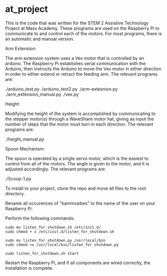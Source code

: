 # at_project


This is the code that was written for the STEM 2 Assistive Technology Project at Mass Academy. These programs are used on the Raspberry Pi to communicate to and control each of the motors. For most programs, there is an automatic and manual version.


Arm Extension:

The arm extension system uses a Vex motor that is controlled by an arduino. The Raspberry Pi establishes serial communication with the Arduino, then instructs the Arduino to move the Vex motor in either direction in order to either extend or retract the feeding arm. The relevant programs are:

./arduino_test.py
./arduino_test2.py
./arm-extesnion.py
./arm_extension_manual.py
./vex.py

Height:

Modifying the height of the system is accomplished by communicating to the stepper motor(s) through a WaveShare motor hat, giving as input the number of steps that the motor must turn in each direction. The relevant programs are:

./height_manual.py

Spoon Mechanism:

The spoon is operated by a single servo motor, which is the easiest to control from all of the motors. The angle is given to the motor, and it is adjusted accordingly. The relevant programs are:

./Scoop-1.py








To install to your project, clone the repo and move all files to the root directory. 

Rename all occurences of "kammvaibes" to the name of the user on your Raspberry Pi.

Perform the following commands:

```
sudo mv listen_for_shutdown.sh /etc/init.d/
sudo chmod + x /etc/init.d/listen_for_shutdown.sh

sudo mv listen_for_shutdown.py /usr/local/bin
sudo chmod +x /usr/local/bin/listen_for_shutdown.py

sudo listen_for_shutdown.sh start
```

Restart the Raspberry Pi, and if all components are wired correctly, the installation is complete.
